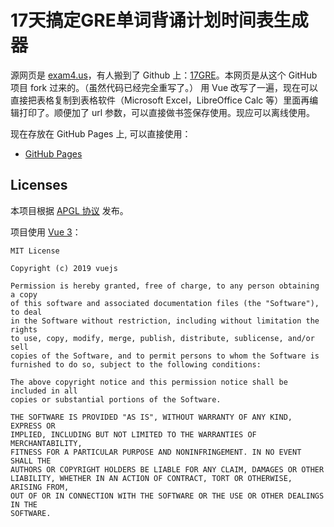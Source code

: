 # 17天搞定GRE单词背诵计划时间表生成器

源网页是 [exam4.us](https://exam4.us)，有人搬到了 Github 上：[17GRE](https://github.com/17GRE/17GRE)。本网页是从这个 GitHub 项目 fork 过来的。（虽然代码已经完全重写了。）
用 Vue 改写了一遍，现在可以直接把表格复制到表格软件（Microsoft Excel，LibreOffice Calc 等）里面再编辑打印了。顺便加了 url 参数，可以直接做书签保存使用。现应可以离线使用。

现在存放在 GitHub Pages 上, 可以直接使用：
* [GitHub Pages](https://gudzpoz.github.io/17GRE/)

## Licenses

本项目根据 [APGL 协议](./LICENSE) 发布。

项目使用 [Vue 3](https://v3.vuejs.org)：
```
MIT License

Copyright (c) 2019 vuejs

Permission is hereby granted, free of charge, to any person obtaining a copy
of this software and associated documentation files (the "Software"), to deal
in the Software without restriction, including without limitation the rights
to use, copy, modify, merge, publish, distribute, sublicense, and/or sell
copies of the Software, and to permit persons to whom the Software is
furnished to do so, subject to the following conditions:

The above copyright notice and this permission notice shall be included in all
copies or substantial portions of the Software.

THE SOFTWARE IS PROVIDED "AS IS", WITHOUT WARRANTY OF ANY KIND, EXPRESS OR
IMPLIED, INCLUDING BUT NOT LIMITED TO THE WARRANTIES OF MERCHANTABILITY,
FITNESS FOR A PARTICULAR PURPOSE AND NONINFRINGEMENT. IN NO EVENT SHALL THE
AUTHORS OR COPYRIGHT HOLDERS BE LIABLE FOR ANY CLAIM, DAMAGES OR OTHER
LIABILITY, WHETHER IN AN ACTION OF CONTRACT, TORT OR OTHERWISE, ARISING FROM,
OUT OF OR IN CONNECTION WITH THE SOFTWARE OR THE USE OR OTHER DEALINGS IN THE
SOFTWARE.
```
